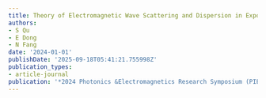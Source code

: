 ```yaml
---
title: Theory of Electromagnetic Wave Scattering and Dispersion in Exponential Materials
authors:
- S Qu
- E Dong
- N Fang
date: '2024-01-01'
publishDate: '2025-09-18T05:41:21.755998Z'
publication_types:
- article-journal
publication: '*2024 Photonics &Electromagnetics Research Symposium (PIERS)*'
---
```

